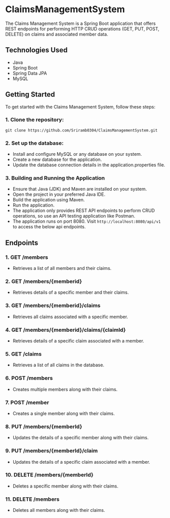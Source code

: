 # ClaimsManagementSystem
The Claims Management System is a Spring Boot application that offers REST endpoints for performing HTTP CRUD operations (GET, PUT, POST, DELETE) on claims and associated member data.

## Technologies Used

- Java
- Spring Boot
- Spring Data JPA
- MySQL

## Getting Started

To get started with the Claims Management System, follow these steps:

### 1. Clone the repository:

```shell
git clone https://github.com/Sriramb0304/ClaimsManagementSystem.git
```
### 2. Set up the database:

 - Install and configure MySQL or any database on your system.
 - Create a new database for the application.
 - Update the database connection details in the application.properties file.
 
### 3. Building and Running the Application
 - Ensure that Java (JDK) and Maven are installed on your system.
 - Open the project in your preferred Java IDE.
 - Build the application using Maven.
 - Run the application.
 - The application only provides REST API endpoints to perform CRUD operations, so use an API testing application like Postman.
 - The application runs on port 8080. Visit ```http://localhost:8080/api/v1``` to access the below api endpoints. 


## Endpoints

### 1. GET /members

- Retrieves a list of all members and their claims.

### 2. GET /members/{memberid}

- Retrieves details of a specific member and their claims.

### 3. GET /members/{memberid}/claims

- Retrieves all claims associated with a specific member.

### 4. GET /members/{memberid}/claims/{claimId}

- Retrieves details of a specific claim associated with a member.

### 5. GET /claims

- Retrieves a list of all claims in the database.

### 6. POST /members

- Creates multiple members along with their claims.

### 7. POST /member

- Creates a single member along with their claims.

### 8. PUT /members/{memberId}

- Updates the details of a specific member along with their claims.

### 9. PUT /members/{memberId}/claim

- Updates the details of a specific claim associated with a member.

### 10. DELETE /members/{memberId}

- Deletes a specific member along with their claims.

### 11. DELETE /members

- Deletes all members along with their claims.
